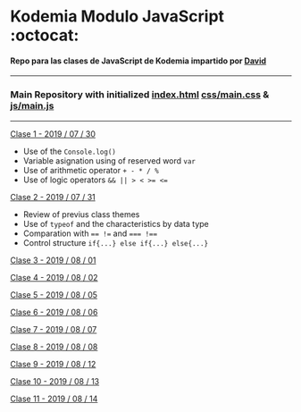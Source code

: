 # Kodemia Modulo JavaScript :octocat:

#### Repo para las clases de JavaScript de Kodemia impartido por [David](https://github.com/DavidMoranchel)

---

### Main Repository with initialized [index.html](index.html) [css/main.css](css/main.css) & [js/main.js](js/main.js)

---

[Clase 1 - 2019 / 07 / 30](../../tree/class/2019-07-30)
  * Use of the `Console.log()`
  * Variable asignation using of reserved word `var`
  * Use of arithmetic operator `+ - * / %`
  * Use of logic operators `&& || > < >= <=`

[Clase 2 - 2019 / 07 / 31](../../tree/class/2019-07-31)
  * Review of previus class themes
  * Use of `typeof` and the characteristics by data type
  * Comparation with `== !=` and `=== !==`
  * Control structure `if{...} else if{...} else{...}` 

[Clase 3 - 2019 / 08 / 01](../../tree/class/2019-08-01)

[Clase 4 - 2019 / 08 / 02](../../tree/class/2019-08-02)

[Clase 5 - 2019 / 08 / 05](../../tree/class/2019-08-05)

[Clase 6 - 2019 / 08 / 06](../../tree/class/2019-08-06)

[Clase 7 - 2019 / 08 / 07](../../tree/class/2019-08-07)

[Clase 8 - 2019 / 08 / 08](../../tree/class/2019-08-08)

[Clase 9 - 2019 / 08 / 12](../../tree/class/2019-08-12)

[Clase 10 - 2019 / 08 / 13](../../tree/class/2019-08-13)

[Clase 11 - 2019 / 08 / 14](../../tree/class/2019-08-14)
